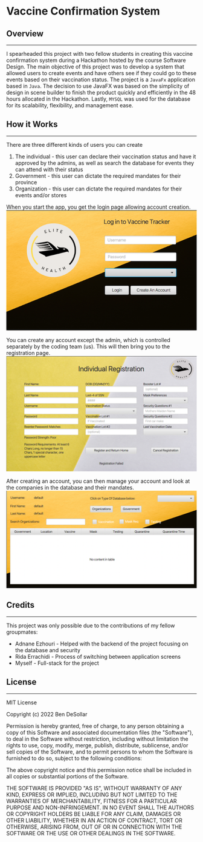# **Vaccine Confirmation System**

## Overview

---

I spearheaded this project with two fellow students in creating this vaccine confirmation system during a Hackathon hosted by
the course Software Design. The main objective of this project was to develop a system that allowed users to create events and have others see if
they could go to these events based on their vaccination status. The project is a `JavaFx` application based in `Java`. The decision 
to use JavaFX was based on the simplicity of design in scene builder to finish the product quickly and efficiently in the 48 hours 
allocated in the Hackathon. Lastly, `MYSQL` was used for the database for its scalability, flexibility, and management ease.

## How it Works

---

There are three different kinds of users you can create

1) The individual - this user can declare their vaccination status and have it approved by the admins, as well as search the database for events they can attend with their status
2) Government - this user can dictate the required mandates for their province
3) Organization - this user can dictate the required mandates for their events and/or stores

When you start the app, you get the login page allowing account creation.
![Image](Images/VaccineProjectScreenshot.png)

You can create any account except the admin, which is controlled separately by the coding team (us). This will then bring you to the registration page.
![Image](Images/IndRegistration.png)

After creating an account, you can then manage your account and look at the companies in the database and their mandates.
![Image](Images/IndividualLogin.png)

## Credits

---

This project was only possible due to the contributions of my fellow groupmates:

- Adnane Ezhouri - Helped with the backend of the project focusing on the database and security
- Rida Errachidi - Process of switching between application screens
- Myself - Full-stack for the project


## License

---

MIT License

Copyright (c) 2022 Ben DeSollar

Permission is hereby granted, free of charge, to any person obtaining a copy
of this Software and associated documentation files (the "Software"), to deal
in the Software without restriction, including without limitation the rights
to use, copy, modify, merge, publish, distribute, sublicense, and/or sell
copies of the Software, and to permit persons to whom the Software is
furnished to do so, subject to the following conditions:

The above copyright notice and this permission notice shall be included in all
copies or substantial portions of the Software.

THE SOFTWARE IS PROVIDED "AS IS", WITHOUT WARRANTY OF ANY KIND, EXPRESS OR
IMPLIED, INCLUDING BUT NOT LIMITED TO THE WARRANTIES OF MERCHANTABILITY,
FITNESS FOR A PARTICULAR PURPOSE AND NON-INFRINGEMENT. IN NO EVENT SHALL THE
AUTHORS OR COPYRIGHT HOLDERS BE LIABLE FOR ANY CLAIM, DAMAGES OR OTHER
LIABILITY, WHETHER IN AN ACTION OF CONTRACT, TORT OR OTHERWISE, ARISING FROM,
OUT OF OR IN CONNECTION WITH THE SOFTWARE OR THE USE OR OTHER DEALINGS IN THE
SOFTWARE.




